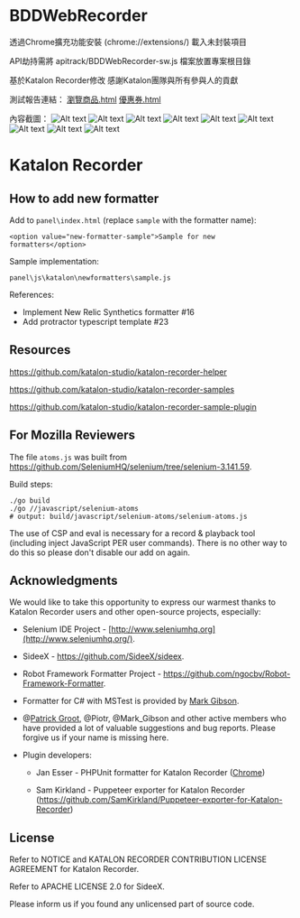 # BDDWebRecorder
透過Chrome擴充功能安裝 (chrome://extensions/)
載入未封裝項目

API劫持需將 apitrack/BDDWebRecorder-sw.js 檔案放置專案根目錄

基於Katalon Recorder修改
感謝Katalon團隊與所有參與人的貢獻

測試報告連結：
[瀏覽商品.html](/demoPic/瀏覽商品.html "瀏覽商品.html")
[優惠券.html](/demoPic/優惠券.html "優惠券.html")

內容截圖：
![Alt text](/demoPic/pic1.png "page6")
![Alt text](/demoPic/pic2.png "page6")
![Alt text](/demoPic/pic3.png "page6")
![Alt text](/demoPic/pic4.png "page6")
![Alt text](/demoPic/pic5.png "page6")
![Alt text](/demoPic/pic6.png "page6")
![Alt text](/demoPic/pic7.png "page6")
![Alt text](/demoPic/pic8.png "page6")
![Alt text](/demoPic/pic9.png "page6")

# Katalon Recorder

## How to add new formatter

Add to `panel\index.html` (replace `sample` with the formatter name):

```
<option value="new-formatter-sample">Sample for new formatters</option>
```

Sample implementation:
```
panel\js\katalon\newformatters\sample.js
```

References:
* Implement New Relic Synthetics formatter #16
* Add protractor typescript template #23

## Resources

https://github.com/katalon-studio/katalon-recorder-helper

https://github.com/katalon-studio/katalon-recorder-samples

https://github.com/katalon-studio/katalon-recorder-sample-plugin

## For Mozilla Reviewers

The file `atoms.js` was built from https://github.com/SeleniumHQ/selenium/tree/selenium-3.141.59.

Build steps:
```
./go build
./go //javascript/selenium-atoms
# output: build/javascript/selenium-atoms/selenium-atoms.js
```

The use of CSP and eval is necessary for a record & playback tool (including inject JavaScript PER user commands). There is no other way to do this so please don't disable our add on again.

## Acknowledgments

We would like to take this opportunity to express our warmest thanks to Katalon Recorder users and other open-source projects, especially:

* Selenium IDE Project - [http://www.seleniumhq.org](http://www.seleniumhq.org/).

* SideeX - https://github.com/SideeX/sideex.

* Robot Framework Formatter Project - https://github.com/ngocbv/Robot-Framework-Formatter.

* Formatter for C# with MSTest is provided by [Mark Gibson](https://forum.katalon.com/discussion/4209/export-to-c-with-webdriver-and-mstest).

* @[Patrick Groot](https://github.com/pgroot91), @Piotr, @Mark_Gibson and other active members who have provided a lot of valuable suggestions and bug reports. Please forgive us if your name is missing here.

* Plugin developers:

  * Jan Esser - PHPUnit formatter for Katalon Recorder ([Chrome](https://chrome.google.com/webstore/detail/phpunit-formatter-for-kat/gelokgfkbnkkcdbokielchgpfnphoalk?utm_source=chrome-ntp-icon))

  * Sam Kirkland - Puppeteer exporter for Katalon Recorder (https://github.com/SamKirkland/Puppeteer-exporter-for-Katalon-Recorder)

## License

Refer to NOTICE and KATALON RECORDER CONTRIBUTION LICENSE AGREEMENT for Katalon Recorder.

Refer to APACHE LICENSE 2.0 for SideeX.

Please inform us if you found any unlicensed part of source code.
